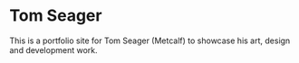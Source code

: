 # Tom Seager 

This is a portfolio site for Tom Seager (Metcalf) to showcase his art, design and development work.
